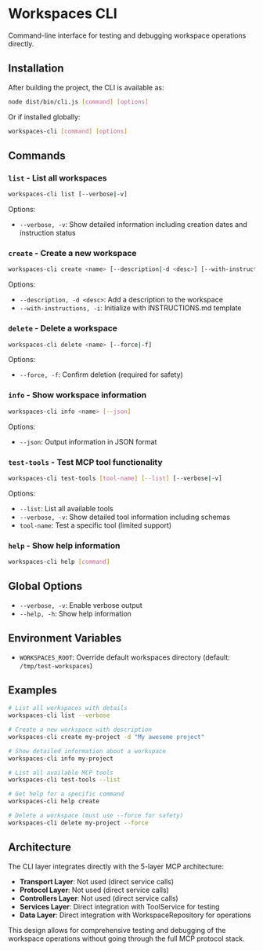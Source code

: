 # Workspaces CLI

Command-line interface for testing and debugging workspace operations directly.

## Installation

After building the project, the CLI is available as:

```bash
node dist/bin/cli.js [command] [options]
```

Or if installed globally:

```bash
workspaces-cli [command] [options]
```

## Commands

### `list` - List all workspaces

```bash
workspaces-cli list [--verbose|-v]
```

Options:

- `--verbose, -v`: Show detailed information including creation dates and instruction status

### `create` - Create a new workspace

```bash
workspaces-cli create <name> [--description|-d <desc>] [--with-instructions|-i]
```

Options:

- `--description, -d <desc>`: Add a description to the workspace
- `--with-instructions, -i`: Initialize with INSTRUCTIONS.md template

### `delete` - Delete a workspace

```bash
workspaces-cli delete <name> [--force|-f]
```

Options:

- `--force, -f`: Confirm deletion (required for safety)

### `info` - Show workspace information

```bash
workspaces-cli info <name> [--json]
```

Options:

- `--json`: Output information in JSON format

### `test-tools` - Test MCP tool functionality

```bash
workspaces-cli test-tools [tool-name] [--list] [--verbose|-v]
```

Options:

- `--list`: List all available tools
- `--verbose, -v`: Show detailed tool information including schemas
- `tool-name`: Test a specific tool (limited support)

### `help` - Show help information

```bash
workspaces-cli help [command]
```

## Global Options

- `--verbose, -v`: Enable verbose output
- `--help, -h`: Show help information

## Environment Variables

- `WORKSPACES_ROOT`: Override default workspaces directory (default: `/tmp/test-workspaces`)

## Examples

```bash
# List all workspaces with details
workspaces-cli list --verbose

# Create a new workspace with description
workspaces-cli create my-project -d "My awesome project"

# Show detailed information about a workspace
workspaces-cli info my-project

# List all available MCP tools
workspaces-cli test-tools --list

# Get help for a specific command
workspaces-cli help create

# Delete a workspace (must use --force for safety)
workspaces-cli delete my-project --force
```

## Architecture

The CLI layer integrates directly with the 5-layer MCP architecture:

- **Transport Layer**: Not used (direct service calls)
- **Protocol Layer**: Not used (direct service calls)
- **Controllers Layer**: Not used (direct service calls)
- **Services Layer**: Direct integration with ToolService for testing
- **Data Layer**: Direct integration with WorkspaceRepository for operations

This design allows for comprehensive testing and debugging of the workspace operations without going through the full MCP protocol stack.
